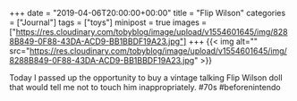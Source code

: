 +++
date = "2019-04-06T20:00:00+00:00"
title = "Flip Wilson"
categories = ["Journal"]
tags = ["toys"]
minipost = true
images = ["https://res.cloudinary.com/tobyblog/image/upload/v1554601645/img/8288B849-0F88-43DA-ACD9-BB1BBDF19A23.jpg"]
+++
{{< img alt="" src="https://res.cloudinary.com/tobyblog/image/upload/v1554601645/img/8288B849-0F88-43DA-ACD9-BB1BBDF19A23.jpg" >}}

Today I passed up the opportunity to buy a vintage talking Flip Wilson doll that would tell me not to touch him inappropriately. #70s #beforenintendo
